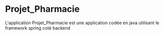 # Projet_Pharmacie
L'application Projet_Pharmacie  est une application codée en java utilisant le framework spring coté backend 

